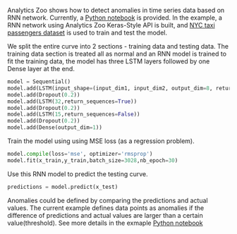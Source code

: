 Analytics Zoo shows how to detect anomalies in time series data based on RNN network. Currently, a [Python notebook](https://github.com/intel-analytics/analytics-zoo/tree/master/apps/anomaly-detection) is provided. 
In the example, a RNN network using Analytics Zoo Keras-Style API is built, and [NYC taxi passengers dataset](https://raw.githubusercontent.com/numenta/NAB/master/data/realKnownCause/nyc_taxi.csv) is used to train and test the model.

We split the entire curve into 2 sections - training data and testing data. The training data section is treated all as normal and an RNN model is trained to fit the training data, the model has three LSTM layers followed by one Dense layer at the end.
```python
model = Sequential()
model.add(LSTM(input_shape=(input_dim1, input_dim2, output_dim=8, return_sequences=True))
model.add(Dropout(0.2))
model.add(LSTM(32,return_sequences=True))
model.add(Dropout(0.2))
model.add(LSTM(15,return_sequences=False))
model.add(Dropout(0.2))
model.add(Dense(output_dim=1))
```
Train the model using using MSE loss (as a regression problem).

```python
model.compile(loss='mse', optimizer='rmsprop')
model.fit(x_train,y_train,batch_size=3028,nb_epoch=30)
```
Use this RNN model to predict the testing curve.
```python
predictions = model.predict(x_test)
``` 
Anomalies could be defined by comparing the predictions and actual values. The current example defines data points as anomalies if the difference of predictions and actual values are larger than a certain value(threshold).
See more details in the exmaple [Python notebook](https://github.com/intel-analytics/analytics-zoo/tree/master/apps/anomaly-detection/anomaly-detection-nyc-taxi.ipynb)